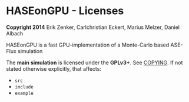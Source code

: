  HASEonGPU - Licenses
================================================================================

**Copyright 2014** Erik Zenker, Carlchristian Eckert, Marius Melzer,
	    	       Daniel Albach


HASEonGPU is a fast GPU-implementation of a Monte-Carlo
based ASE-Flux simulation


The **main simulation** is licensed under the **GPLv3+**. See
[COPYING](COPYING). If not stated otherwise explicitly, that affects:

 + `src`
 + `include`
 + `example`
